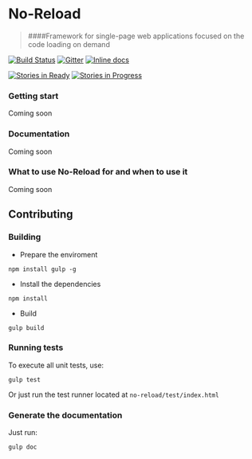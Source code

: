 # No-Reload
> ####Framework for single-page web applications focused on the code loading on demand

[![Build Status](https://travis-ci.org/Host32/no-reload.svg?branch=master)](https://travis-ci.org/Host32/no-reload)
[![Gitter](https://badges.gitter.im/Host32/no-reload.svg)](https://gitter.im/Host32/no-reload?utm_source=badge&utm_medium=badge&utm_campaign=pr-badge)
[![Inline docs](http://inch-ci.org/github/Host32/no-reload.svg?branch=master)](http://inch-ci.org/github/Host32/no-reload)

[![Stories in Ready](https://badge.waffle.io/Host32/no-reload.png?label=ready&title=Ready)](https://waffle.io/Host32/no-reload)
[![Stories in Progress](https://badge.waffle.io/Host32/no-reload.png?label=in%20progress&title=Progress)](https://waffle.io/Host32/no-reload)


### Getting start

Coming soon

### Documentation

Coming soon

### What to use No-Reload for and when to use it

Coming soon

## Contributing

### Building

* Prepare the enviroment

```
npm install gulp -g
```

* Install the dependencies

```
npm install
```

* Build

```
gulp build
```

### Running tests

To execute all unit tests, use:

```
gulp test
```

Or just run the test runner located at `no-reload/test/index.html`

### Generate the documentation

Just run:

```
gulp doc
```